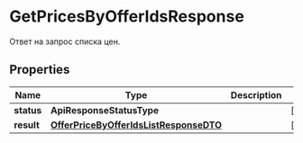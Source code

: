 

# GetPricesByOfferIdsResponse

Ответ на запрос списка цен.

## Properties

| Name | Type | Description | Notes |
|------------ | ------------- | ------------- | -------------|
|**status** | **ApiResponseStatusType** |  |  [optional] |
|**result** | [**OfferPriceByOfferIdsListResponseDTO**](OfferPriceByOfferIdsListResponseDTO.md) |  |  [optional] |



